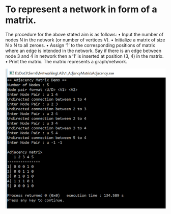 # To represent a network in form of a matrix. 

The procedure for the above stated aim is as follows:
•	Input the number of nodes N in the network (or number of vertices V).
•	Initialize a matrix of size N x N to all zeroes.
•	Assign ‘1’ to the corresponding positions of matrix where an edge is intended in the network. Say if there is an edge between node 3 and 4 in network then a ‘1’ is inserted at position (3, 4) in the matrix.
•	Print the matrix. The matrix represents a graph/network.

![Adjacency Screenshoot](AdjacencyScreenshot.png "Adjacency Screenshoot")
